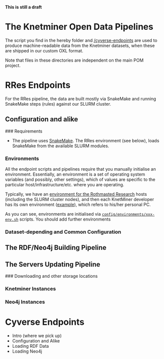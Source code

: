 **This is still a draft**

# The Knetminer Open Data Pipelines

The script you find in the hereby folder and [/cyverse-endpoints](../cyverse-endpoints) are used to
produce machine-readable data from the Knetminer datasets, when these are shipped in our custom
OXL format.  

Note that files in these directories are independent on the main POM project.


# RRes Endpoints 

For the RRes pipeline, the data are built mostly via SnakeMake and running SnakeMake steps (rules)
against our SLURM cluster.

## Configuration and alike

### Requirements

* The pipeline uses [SnakeMake][10]. The RRes environment (see below), loads SnakeMake from the 
  available SLURM modules.

[10]: https://snakemake.readthedocs.io/en/stable/getting_started/installation.html

### Environments

All the endpoint scripts and pipelines require that you manually initialise an environment.
Essentially, an environment is a set of operating system variables (and possibly, other settings), 
which of values are specific to the particular host/infrastructure/etc. where you are operating.

Typically, we have an [environment for the Rothmasted Research](config/environments/rres-env.sh) hosts 
(including the SLURM cluster nodes), and then each KnetMiner developer has its own environment 
([example](config/environments/brandizi-env.sh)), which refers to his/her personal PC.

As you can see, environments are initialised via [`config/environments/xxx-env.sh`](config/environments/) scripts. You should add further environments 

### Dataset-depending and Common Configuration


## The RDF/Neo4j Building Pipeline 


## The Servers Updating Pipeline
### Downloading and other storage locations
### Knetminer Instances
### Neo4j Instances


# Cyverse Endpoints

* Intro (where we pick up)
* Configuration and Alike
* Loading RDF Data
* Loading Neo4j

